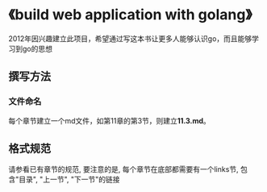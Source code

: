 # 《build web application with golang》
2012年因兴趣建立此项目，希望通过写这本书让更多人能够认识go，而且能够学习到go的思想

## 撰写方法
### 文件命名
每个章节建立一个md文件，如第11章的第3节，则建立**11.3.md**。

## 格式规范
请参看已有章节的规范, 要注意的是, 每个章节在底部都需要有一个links节, 包含"目录", "上一节", "下一节"的链接
